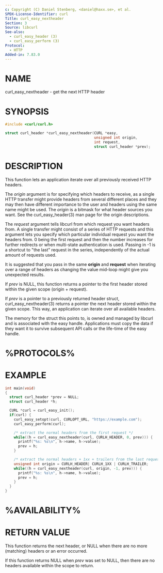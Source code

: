```yaml
---
c: Copyright (C) Daniel Stenberg, <daniel@haxx.se>, et al.
SPDX-License-Identifier: curl
Title: curl_easy_nextheader
Section: 3
Source: libcurl
See-also:
  - curl_easy_header (3)
  - curl_easy_perform (3)
Protocol:
  - HTTP
Added-in: 7.83.0
---
```


# NAME

curl_easy_nextheader - get the next HTTP header

# SYNOPSIS

~~~c
#include <curl/curl.h>

struct curl_header *curl_easy_nextheader(CURL *easy,
                                         unsigned int origin,
                                         int request,
                                         struct curl_header *prev);
~~~

# DESCRIPTION

This function lets an application iterate over all previously received HTTP
headers.

The *origin* argument is for specifying which headers to receive, as a single
HTTP transfer might provide headers from several different places and they may
then have different importance to the user and headers using the same name
might be used. The *origin* is a bitmask for what header sources you want. See
the curl_easy_header(3) man page for the origin descriptions.

The *request* argument tells libcurl from which request you want headers
from. A single transfer might consist of a series of HTTP requests and this
argument lets you specify which particular individual request you want the
headers from. 0 being the first request and then the number increases for
further redirects or when multi-state authentication is used. Passing in -1 is
a shortcut to "the last" request in the series, independently of the actual
amount of requests used.

It is suggested that you pass in the same **origin** and **request** when
iterating over a range of headers as changing the value mid-loop might give
you unexpected results.

If *prev* is NULL, this function returns a pointer to the first header stored
within the given scope (origin + request).

If *prev* is a pointer to a previously returned header struct,
curl_easy_nextheader(3) returns a pointer the next header stored within the
given scope. This way, an application can iterate over all available headers.

The memory for the struct this points to, is owned and managed by libcurl and
is associated with the easy handle. Applications must copy the data if they
want it to survive subsequent API calls or the life-time of the easy handle.

# %PROTOCOLS%

# EXAMPLE

~~~c
int main(void)
{
  struct curl_header *prev = NULL;
  struct curl_header *h;

  CURL *curl = curl_easy_init();
  if(curl) {
    curl_easy_setopt(curl, CURLOPT_URL, "https://example.com");
    curl_easy_perform(curl);

    /* extract the normal headers from the first request */
    while((h = curl_easy_nextheader(curl, CURLH_HEADER, 0, prev))) {
      printf("%s: %s\n", h->name, h->value);
      prev = h;
    }

    /* extract the normal headers + 1xx + trailers from the last request */
    unsigned int origin = CURLH_HEADER| CURLH_1XX | CURLH_TRAILER;
    while((h = curl_easy_nextheader(curl, origin, -1, prev))) {
      printf("%s: %s\n", h->name, h->value);
      prev = h;
    }
  }
}
~~~

# %AVAILABILITY%

# RETURN VALUE

This function returns the next header, or NULL when there are no more
(matching) headers or an error occurred.

If this function returns NULL when *prev* was set to NULL, then there are no
headers available within the scope to return.

